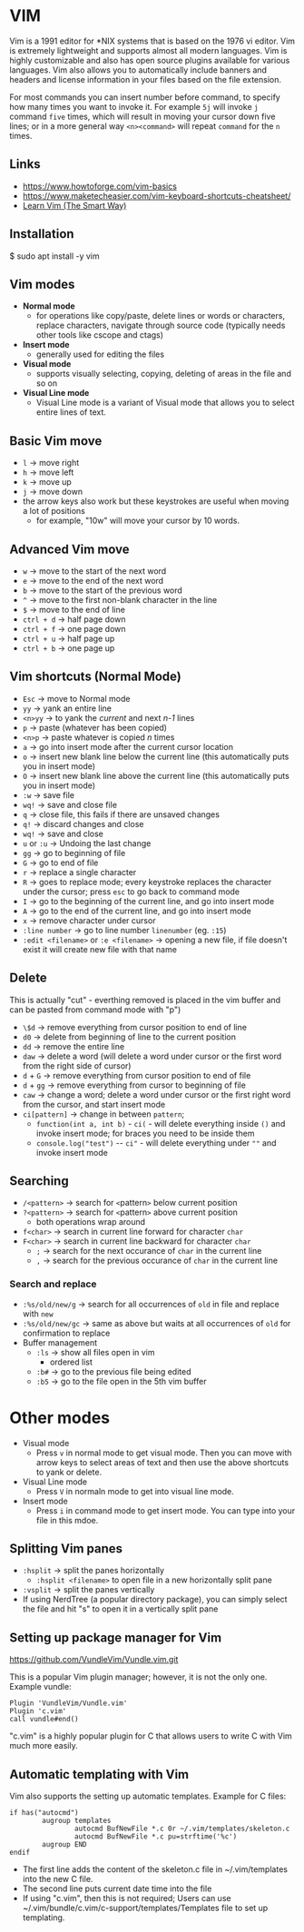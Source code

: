 # VIM

Vim is a 1991 editor for \*NIX systems that is based on the 1976 vi editor. Vim is extremely lightweight and supports almost all modern languages. Vim is highly customizable and also has open source plugins available for various languages. Vim also allows you to automatically include banners and headers and license information in your files based on the file extension.

For most commands you can insert number before command, to specify how many times you want to invoke it. For example `5j` will invoke `j` command `five` times, which will result in moving your cursor down five lines; or in a more general way `<n><command>` will repeat `command` for the `n` times.

## Links

- https://www.howtoforge.com/vim-basics
- https://www.maketecheasier.com/vim-keyboard-shortcuts-cheatsheet/
- [Learn Vim (The Smart Way)](https://github.com/iggredible/Learn-Vim/tree/master)

## Installation

\$ sudo apt install -y vim

## Vim modes

- **Normal mode**
  - for operations like copy/paste, delete lines or words or characters, replace characters, navigate through source code (typically needs other tools like cscope and ctags)
- **Insert mode**
  - generally used for editing the files
- **Visual mode**
  - supports visually selecting, copying, deleting of areas in the file and so on
- **Visual Line mode**
  - Visual Line mode is a variant of Visual mode that allows you to select entire lines of text.

## Basic Vim move

- `l` -> move right
- `h` -> move left
- `k` -> move up
- `j` -> move down
- the arrow keys also work but these keystrokes are useful when moving a lot of positions
  - for example, "10w" will move your cursor by 10 words.

## Advanced Vim move

- `w` -> move to the start of the next word
- `e` -> move to the end of the next word
- `b` -> move to the start of the previous word
- `^` -> move to the first non-blank character in the line
- `$` -> move to the end of line
- `ctrl + d` -> half page down
- `ctrl + f` -> one page down
- `ctrl + u` -> half page up
- `ctrl + b` -> one page up

## Vim shortcuts (Normal Mode)

- `Esc` -> move to Normal mode
- `yy` -> yank an entire line
- `<n>yy` -> to yank the _current_ and next _n-1_ lines
- `p` -> paste (whatever has been copied)
- `<n>p` -> paste whatever is copied _n_ times
- `a` -> go into insert mode after the current cursor location
- `o` -> insert new blank line below the current line (this automatically puts you in insert mode)
- `O` -> insert new blank line above the current line (this automatically puts you in insert mode)
- `:w` -> save file
- `wq!` -> save and close file
- `q` -> close file, this fails if there are unsaved changes
- `q!` -> discard changes and close
- `wq!` -> save and close
- `u` or `:u` -> Undoing the last change
- `gg` -> go to beginning of file
- `G` -> go to end of file
- `r` -> replace a single character
- `R` -> goes to replace mode; every keystroke replaces the character under the cursor; press `esc` to go back to command mode
- `I` -> go to the beginning of the current line, and go into insert mode
- `A` -> go to the end of the current line, and go into insert mode
- `x` -> remove character under cursor
- `:line number` -> go to line number `linenumber` (eg. `:15`)
- `:edit <filename>` or `:e <filename>` -> opening a new file, if file doesn't exist it will create new file with that name

## Delete

This is actually "cut" - everthing removed is placed in the vim buffer and can be pasted from command mode with "p")

- `\$d` -> remove everything from cursor position to end of line
- `d0` -> delete from beginning of line to the current position
- `dd` -> remove the entire line
- `daw` -> delete a word (will delete a word under cursor or the first word from the right side of cursor)
- `d` + `G` -> remove everything from cursor position to end of file
- `d` + `gg` -> remove everything from cursor to beginning of file
- `caw` -> change a word; delete a word under cursor or the first right word from the cursor, and start insert mode
- `ci[pattern]` -> change in between `pattern`;
  - `function(int a, int b)` - `ci(` - will delete everything inside `()` and invoke insert mode; for braces you need to be inside them
  - `console.log("test")` -- `ci"` - will delete everything under `""` and invoke insert mode

## Searching

- `/<pattern>` -> search for `<`pattern`>` below current position
- `?<pattern>` -> search for `<`pattern`>` above current position
  - both operations wrap around
- `f<char>` -> search in current line forward for character `char`
- `F<char>` -> search in current line backward for character `char`
  - `;` -> search for the next occurance of `char` in the current line
  - `,` -> search for the previous occurance of `char` in the current line

### Search and replace

- `:%s/old/new/g` -> search for all occurrences of `old` in file and replace with `new`
- `:%s/old/new/gc` -> same as above but waits at all occurrences of `old` for confirmation to replace
- Buffer management
  - `:ls` -> show all files open in vim
    - ordered list
  - `:b#` -> go to the previous file being edited
  - `:b5` -> go to the file open in the 5th vim buffer

# Other modes

- Visual mode
  - Press `v` in normal mode to get visual mode. Then you can move with arrow keys to select areas of text and then use the above shortcuts to yank or delete.
- Visual Line mode
  - Press `V` in normaln mode to get into visual line mode.
- Insert mode
  - Press `i` in command mode to get insert mode. You can type into your file in this mdoe.

## Splitting Vim panes

- `:hsplit` -> split the panes horizontally
  - `:hsplit <filename>` to open file in a new horizontally split pane
- `:vsplit` -> split the panes vertically
- If using NerdTree (a popular directory package), you can simply select the file and hit "s" to open it in a vertically split pane

## Setting up package manager for Vim

https://github.com/VundleVim/Vundle.vim.git

This is a popular Vim plugin manager; however, it is not the only one.
Example vundle:

```
Plugin 'VundleVim/Vundle.vim'
Plugin 'c.vim'
call vundle#end()
```

"c.vim" is a highly popular plugin for C that allows users to write C with Vim much more easily.

## Automatic templating with Vim

Vim also supports the setting up automatic templates.
Example for C files:

```
if has("autocmd")
        augroup templates
                autocmd BufNewFile *.c 0r ~/.vim/templates/skeleton.c
                autocmd BufNewFile *.c pu=strftime('%c')
        augroup END
endif
```

- The first line adds the content of the skeleton.c file in ~/.vim/templates into the new C file.
- The second line puts current date time into the file
- If using "c.vim", then this is not required; Users can use ~/.vim/bundle/c.vim/c-support/templates/Templates file to set up templating.
